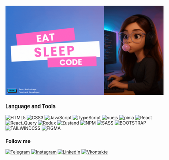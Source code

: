 

<!-- ![Header](https://github.com/yana-norinskaya/yana-norinskaya/blob/main/assets/profile5.png) -->
![Yana N](./assets/codding.gif)
<!-- ### Language and Tools

![HTML5](https://img.shields.io/badge/-HTML5-9F8471?style=for-the-badge&logo=html5&logoColor=white)
![CSS3](https://img.shields.io/badge/-CSS3-9F8471?style=for-the-badge&logo=CSS3&logoColor=white)
![JavaScript](https://img.shields.io/badge/-JavaScript-9F8471?style=for-the-badge&logo=JavaScript&logoColor=white)
![TypeScript](https://img.shields.io/badge/-TypeScript-9F8471?style=for-the-badge&logo=TypeScript&logoColor=white)
![vuejs](https://img.shields.io/badge/-Vue-9F8471?style=for-the-badge&logo=vue.js&logoColor=white)
![pinia](https://img.shields.io/badge/-Pinia-9F8471?style=for-the-badge&logo=&logoColor=white)
![React](https://img.shields.io/badge/-React-9F8471?style=for-the-badge&logo=React&logoColor=white)
![React_Query](https://img.shields.io/badge/-React_Query-9F8471?style=for-the-badge&logo=React&logoColor=white)
![Redux](https://img.shields.io/badge/-Redux-9F8471?style=for-the-badge&logo=Redux&logoColor=white)
![Zustand](https://img.shields.io/badge/-Zustand-9F8471?style=for-the-badge&logo=&logoColor=white)
![NPM](https://img.shields.io/badge/-NPM-9F8471?style=for-the-badge&logo=NPM&logoColor=white)
![SASS](https://img.shields.io/badge/-SASS-9F8471?style=for-the-badge&logo=SASS&logoColor=white)
![BOOTSTRAP](https://img.shields.io/badge/-BOOTSTRAP-9F8471?style=for-the-badge&logo=BOOTSTRAP&logoColor=white)
![TAILWINDCSS](https://img.shields.io/badge/-TAILWINDCSS-9F8471?style=for-the-badge&logo=TAILWINDCSS&logoColor=white)
![FIGMA](https://img.shields.io/badge/-FIGMA-9F8471?style=for-the-badge&logo=FIGMA&logoColor=white)

### Follow me

[![Telegram](https://img.shields.io/badge/-Telegram-9F8471?style=for-the-badge&logo=telegram&logoColor=white)](https://t.me/YanaNorinskaya)
[![Instagram](https://img.shields.io/badge/-Instagram-9F8471?style=for-the-badge&logo=instagram&logoColor=white)](https://instagram.com/norinskaya?igshid=NTc4MTIwNjQ2YQ==)
[![LinkedIn](https://img.shields.io/badge/-LinkedIn-9F8471?style=for-the-badge&logo=linkedin&logoColor=white)](https://www.linkedin.com/in/yana-norinskaya/)
[![Vkontakte](https://img.shields.io/badge/-Vkontakte-9F8471?style=for-the-badge&logo=Vk&logoColor=white)](https://vk.com/id166152639) -->

### Language and Tools

![HTML5](https://img.shields.io/badge/-HTML5-ff66c4?style=for-the-badge&logo=html5&logoColor=white)
![CSS3](https://img.shields.io/badge/-CSS3-ff66c4?style=for-the-badge&logo=CSS3&logoColor=white)
![JavaScript](https://img.shields.io/badge/-JavaScript-ff66c4?style=for-the-badge&logo=JavaScript&logoColor=white)
![TypeScript](https://img.shields.io/badge/-TypeScript-ff66c4?style=for-the-badge&logo=TypeScript&logoColor=white)
![vuejs](https://img.shields.io/badge/-Vue-ff66c4?style=for-the-badge&logo=vue.js&logoColor=white)
![pinia](https://img.shields.io/badge/-Pinia-ff66c4?style=for-the-badge&logo=&logoColor=white)
![React](https://img.shields.io/badge/-React-ff66c4?style=for-the-badge&logo=React&logoColor=white)
![React_Query](https://img.shields.io/badge/-React_Query-ff66c4?style=for-the-badge&logo=React&logoColor=white)
![Redux](https://img.shields.io/badge/-Redux-ff66c4?style=for-the-badge&logo=Redux&logoColor=white)
![Zustand](https://img.shields.io/badge/-Zustand-ff66c4?style=for-the-badge&logo=&logoColor=white)
![NPM](https://img.shields.io/badge/-NPM-ff66c4?style=for-the-badge&logo=NPM&logoColor=white)
![SASS](https://img.shields.io/badge/-SASS-ff66c4?style=for-the-badge&logo=SASS&logoColor=white)
![BOOTSTRAP](https://img.shields.io/badge/-BOOTSTRAP-ff66c4?style=for-the-badge&logo=BOOTSTRAP&logoColor=white)
![TAILWINDCSS](https://img.shields.io/badge/-TAILWINDCSS-ff66c4?style=for-the-badge&logo=TAILWINDCSS&logoColor=white)
![FIGMA](https://img.shields.io/badge/-FIGMA-ff66c4?style=for-the-badge&logo=FIGMA&logoColor=white)

### Follow me

[![Telegram](https://img.shields.io/badge/-Telegram-ff66c4?style=for-the-badge&logo=telegram&logoColor=white)](https://t.me/YanaNorinskaya)
[![Instagram](https://img.shields.io/badge/-Instagram-ff66c4?style=for-the-badge&logo=instagram&logoColor=white)](https://instagram.com/norinskaya?igshid=NTc4MTIwNjQ2YQ==)
[![LinkedIn](https://img.shields.io/badge/-LinkedIn-ff66c4?style=for-the-badge&logo=linkedin&logoColor=white)](https://www.linkedin.com/in/yana-norinskaya/)
[![Vkontakte](https://img.shields.io/badge/-Vkontakte-ff66c4?style=for-the-badge&logo=Vk&logoColor=white)](https://vk.com/id166152639)